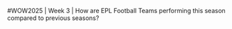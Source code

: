 #WOW2025 | Week 3 | How are EPL Football Teams performing this season compared to previous seasons?
